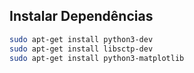 ## Instalar Dependências

```bash
sudo apt-get install python3-dev
sudo apt-get install libsctp-dev
sudo apt-get install python3-matplotlib
```